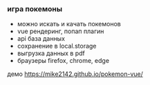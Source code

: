 ### игра покемоны

- можно искать и качать покемонов
- vue рендеринг, попап плагин
- api база данных
- сохранение в local.storage
- выгрузка данных в pdf
- браузеры firefox, chrome, edge

демо https://mike2142.github.io/pokemon-vue/

